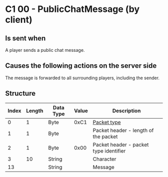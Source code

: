 # C1 00 - PublicChatMessage (by client)

## Is sent when

A player sends a public chat message.

## Causes the following actions on the server side

The message is forwarded to all surrounding players, including the sender.

## Structure

| Index | Length | Data Type | Value | Description |
|-------|--------|-----------|-------|-------------|
| 0 | 1 |   Byte   | 0xC1  | [Packet type](PacketTypes.md) |
| 1 | 1 |    Byte   |      | Packet header - length of the packet |
| 2 | 1 |    Byte   | 0x00  | Packet header - packet type identifier |
| 3 | 10 | String |  | Character |
| 13 |  | String |  | Message |